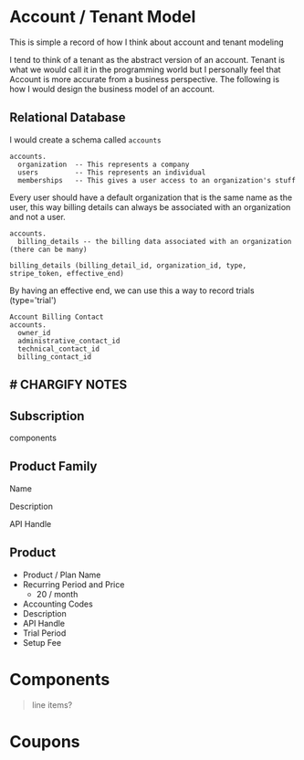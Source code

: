 # Account / Tenant Model

This is simple a record of how I think about account and tenant modeling

I tend to think of a tenant as the abstract version of an account. Tenant is what we would call it in the programming world but I personally feel that Account is more accurate from a business perspective. The following is how I would design the business model of an account.

## Relational Database

I would create a schema called `accounts`

```
accounts.
  organization  -- This represents a company  
  users         -- This represents an individual 
  memberships   -- This gives a user access to an organization's stuff
```

Every user should have a default organization that is the same name as the user, this way billing details can always be associated with an organization and not a user.

```
accounts.
  billing_details -- the billing data associated with an organization (there can be many)
```

`billing_details (billing_detail_id, organization_id, type, stripe_token, effective_end)`

By having an effective end, we can use this a way to record trials \(type='trial'\)

```
Account Billing Contact
accounts.
  owner_id
  administrative_contact_id
  technical_contact_id
  billing_contact_id
```

## \# CHARGIFY NOTES

## Subscription

components

## Product Family

Name

Description

API Handle

## Product

* Product / Plan Name
* Recurring Period and Price
  * 20 / month
* Accounting Codes
* Description
* API Handle
* Trial Period
* Setup Fee

# Components

> line items?

# Coupons



